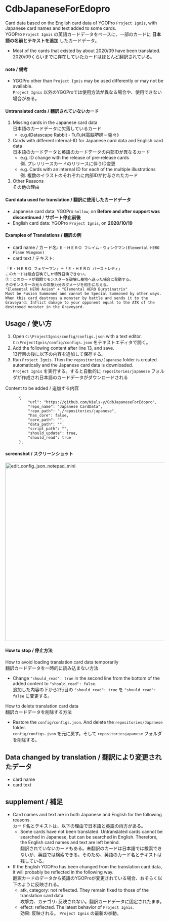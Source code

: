 # CdbJapaneseForEdopro

Card data based on the English card data of YGOPro `Project Ignis`, with Japanese card names and text added to some cards.  
YGOPro `Project Ignis` の英語カードデータをベースに、一部のカードに **日本語の名前とテキストを追加** したカードデータ。
* Most of the cards that existed by about 2020/09 have been translated.  
  2020/09くらいまでに存在していたカードはほとんど翻訳されている。

#### note / 備考

* YGOPro other than `Project Ignis` may be used differently or may not be available.  
  `Project Ignis` 以外のYGOProでは使用方法が異なる場合や、使用できない場合がある。
 
#### Untranslated cards / 翻訳されていないカード

1. Missing cards in the Japanese card data  
   日本語のカードデータに欠落しているカード
   * e.g.《Datascape Rabbit - TuTu》《電脳堺嫦－兎々》
1. Cards with different internal-ID for Japanese card data and English card data  
   日本語のカードデータと英語のカードデータの内部IDが異なるカード
   * e.g. ID change with the release of pre-release cards  
     例. プレリリースカードのリリースに伴うID変更
   * e.g. Cards with an internal ID for each of the multiple illustrations  
     例. 複数のイラストのそれぞれに内部IDが付与されたカード
1. Other Reasons  
   その他の理由

#### Card data used for translation / 翻訳に使用したカードデータ

* Japanese card data: YGOPro `hollow`, on **Before and after support was discontinued** / **サポート停止前後**
* English card data: YGOPro `Project Ignis`, on **2020/10/19**

#### Examples of Translations / 翻訳の例

* card name / カード名: `Ｅ・ＨＥＲＯ フレイム・ウィングマン(Elemental HERO Flame Wingman)`
* card text / テキスト:
```
「Ｅ・ＨＥＲＯ フェザーマン」＋「Ｅ・ＨＥＲＯ バーストレディ」
このカードは融合召喚でしか特殊召喚できない。
①：このカードが戦闘でモンスターを破壊し墓地へ送った場合に発動する。
そのモンスターの元々の攻撃力分のダメージを相手に与える。
"Elemental HERO Avian" + "Elemental HERO Burstinatrix"
Must be Fusion Summoned and cannot be Special Summoned by other ways. When this card destroys a monster by battle and sends it to the Graveyard: Inflict damage to your opponent equal to the ATK of the destroyed monster in the Graveyard.
```

## Usage / 使い方

1. Open `C:\ProjectIgnis/config/configs.json` with a text editor.  
   `C:\ProjectIgnis/config/configs.json` をテキストエディタで開く。
1. Add the following content after line 13, and save.  
   13行目の後に以下の内容を追加して保存する。
1. Run `Project Ignis`. Then the `repositories/Japanese` folder is created automatically and the Japanese card data is downloaded.  
   `Project Ignis` を実行する。すると自動的に `repositories/japanese` フォルダが作成され日本語のカードデータがダウンロードされる

Content to be added / 追加する内容
  ```
		{
			"url": "https://github.com/Niels-y/CdbJapaneseForEdopro",
			"repo_name": "Japanese CardData",
			"repo_path": "./repositories/japanese",
			"has_core": false,
			"core_path": "",
			"data_path": "",
			"script_path": "",
			"should_update": true,
			"should_read": true
		},
```

#### screenshot / スクリーンショット

<img width="564" alt="edit_config_json_notepad_mini" src="https://user-images.githubusercontent.com/72937182/96492130-21f7cf80-127e-11eb-8334-12a9de35da60.png">

#### How to stop / 停止方法

How to avoid loading translation card data temporarily  
翻訳カードデータを一時的に読み込まない方法
* Change `"should_read": true` in the second line from the bottom of the added content to `"should_read": false`.  
  追加した内容の下から2行目の `"should_read": true` を `"should_read": false` に変更する。

How to delete translation card data  
翻訳カードデータを削除する方法
* Restore the `config/configs.json`. And delete the `repositories/Japanese` folder.  
  `config/configs.json` を元に戻す。そして `repositoriesjapanese` フォルダを削除する。

## Data changed by translation / 翻訳により変更されたデータ

* card name
* card text

## supplement / 補足
* Card names and text are in both Japanese and English for the following reasons.  
  カード名とテキストは、以下の理由で日本語と英語の両方がある。
  * Some cards have not been translated. Untranslated cards cannot be searched in Japanese, but can be searched in English. Therefore, the English card names and text are left behind.  
    翻訳されていないカードもある。未翻訳のカードは日本語では検索できないが、英語では検索できる。そのため、英語のカード名とテキストは残している。
* If the English YGOPro has been changed from the translation card data, it will probably be reflected in the following way.  
  翻訳カードのデータから英語のYGOProが変更されている場合、おそらく以下のように反映される。
  * atk, category: not reflected. They remain fixed to those of the translation card data.  
    攻撃力、カテゴリ: 反映されない。翻訳カードデータに固定されたまま。
  * effect: reflected. The latest behavior of `Project Ignis`.  
    効果: 反映される。 `Project Ignis` の最新の挙動。
